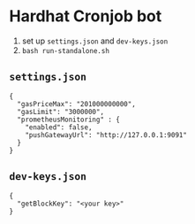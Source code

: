 # Hardhat Cronjob bot
1. set up `settings.json` and `dev-keys.json`
1. `bash run-standalone.sh`

## `settings.json`
```
{
  "gasPriceMax": "201000000000",
  "gasLimit": "3000000",
  "prometheusMonitoring" : {
    "enabled": false,
    "pushGatewayUrl": "http://127.0.0.1:9091"
  }
}
```
## `dev-keys.json`
```
{
  "getBlockKey": "<your key>"
}
```